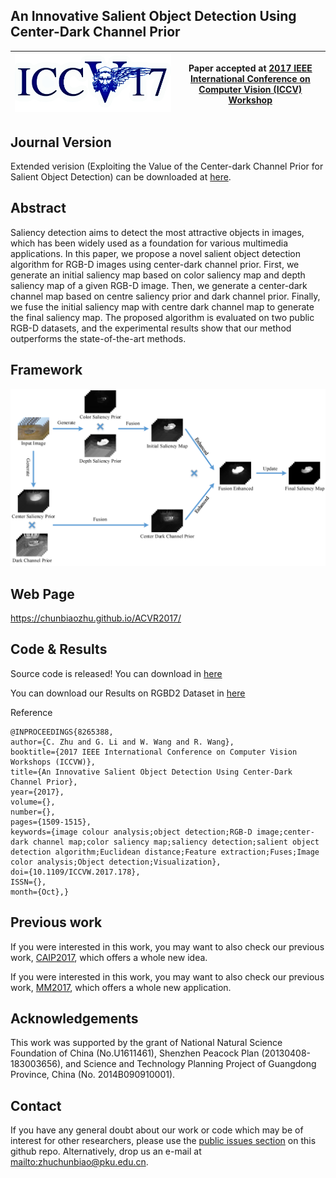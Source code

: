 ## An Innovative Salient Object Detection Using Center-Dark Channel Prior




|  ![ICCV 2017 logo][logo-iccv] | Paper accepted at [2017 IEEE International Conference on Computer Vision (ICCV) Workshop](http://iccv2017.thecvf.com/)   |
|:-:|---|

[logo-iccv]: https://github.com/ChunbiaoZhu/ACVR2017/blob/master/logo/ICCVLogo.png "ICCV 2017 logo"



## Journal Version

Extended verision (Exploiting the Value of the Center-dark Channel Prior for Salient Object Detection) can be downloaded at [here](https://arxiv.org/abs/1805.05132).

## Abstract

 	
Saliency detection aims to detect the most attractive objects in images, which has been widely used as a foundation for various multimedia applications. In this paper, we propose a novel salient object detection algorithm for RGB-D images using center-dark channel prior. First, we generate an initial saliency map based on color saliency map and depth saliency map of a given RGB-D image. Then, we generate a center-dark channel map based on centre saliency prior and dark channel prior. Finally, we fuse the initial saliency map with centre dark channel map to generate the final saliency map. The proposed algorithm is evaluated on two public RGB-D datasets, and the experimental results show that our method outperforms the state-of-the-art methods. 


## Framework
![QFramework saliency detection](https://github.com/ChunbiaoZhu/ACVR2017/blob/master/images/fig1.png)




## Web Page
https://chunbiaozhu.github.io/ACVR2017/

## Code & Results

Source code is released! You can download in [here](https://github.com/ChunbiaoZhu/ACVR2017/blob/master/CDCP_iccv17.zip)

You can download our Results on RGBD2 Dataset in [here](https://github.com/ChunbiaoZhu/ACVR2017/blob/master/ICCV_RGBD2.zip)

Reference

    @INPROCEEDINGS{8265388, 
    author={C. Zhu and G. Li and W. Wang and R. Wang}, 
    booktitle={2017 IEEE International Conference on Computer Vision Workshops (ICCVW)}, 
    title={An Innovative Salient Object Detection Using Center-Dark Channel Prior}, 
    year={2017}, 
    volume={}, 
    number={}, 
    pages={1509-1515}, 
    keywords={image colour analysis;object detection;RGB-D image;center-dark channel map;color saliency map;saliency detection;salient object detection algorithm;Euclidean distance;Feature extraction;Fuses;Image color analysis;Object detection;Visualization}, 
    doi={10.1109/ICCVW.2017.178}, 
    ISSN={}, 
    month={Oct},}

## Previous work

If you were interested in this work, you may want to also check our previous work, [CAIP2017](https://chunbiaozhu.github.io/CAIP2017/), which offers a whole new idea.

If you were interested in this work, you may want to also check our previous work, [MM2017](https://chunbiaozhu.github.io/MM2017/), which offers a whole new application.

## Acknowledgements

This work was supported by the grant of National Natural Science Foundation of China (No.U1611461), Shenzhen Peacock Plan (20130408-183003656), and Science and Technology Planning Project of Guangdong Province, China (No. 2014B090910001).


## Contact

If you have any general doubt about our work or code which may be of interest for other researchers, please use the [public issues section](https://github.com/ChunbiaoZhu/ACVR2017/issues) on this github repo. Alternatively, drop us an e-mail at <mailto:zhuchunbiao@pku.edu.cn>.

<!---
Javascript code to enable Google Analytics
-->

<!---
<script>
-->
<!---
(function(i,s,o,g,r,a,m){i['GoogleAnalyticsObject']=r;i[r]=i[r]||function(){
(i[r].q=i[r].q||[]).push(arguments)},i[r].l=1*new Date();a=s.createElement(o),
m=s.getElementsByTagName(o)[0];a.async=1;a.src=g;m.parentNode.insertBefore(a,m)
})(window,document,'script','//www.google-analytics.com/analytics.js','ga');
-->
<!---
ga('create', 'UA-7678045-3', 'auto');
ga('send', 'pageview');
-->
<!---
</script>
-->
